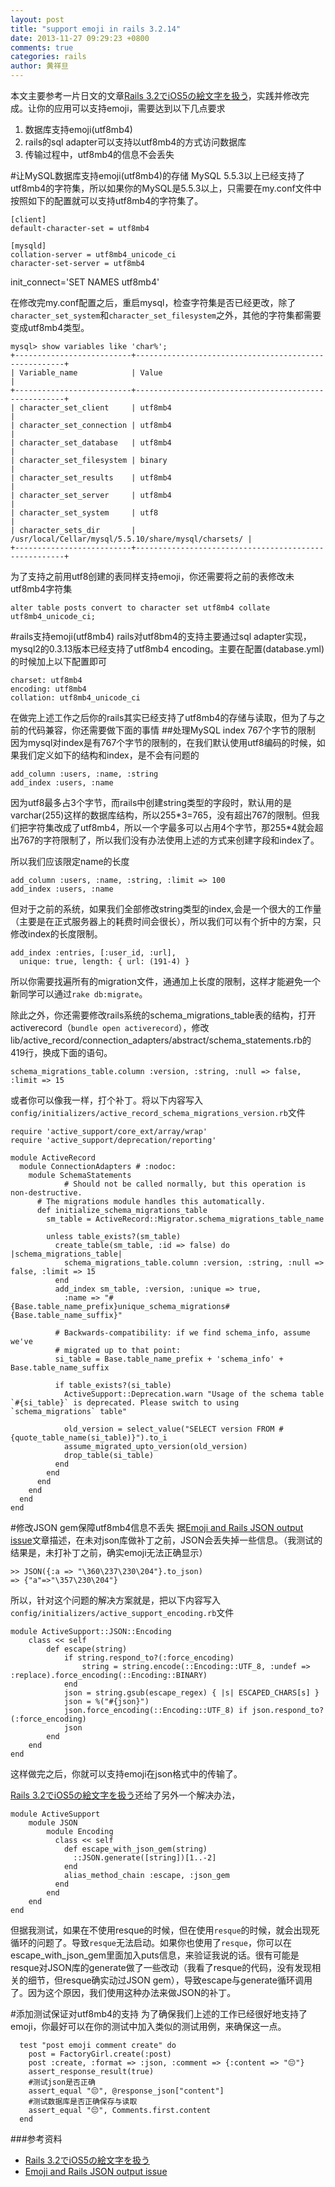 ```yaml
---
layout: post
title: "support emoji in rails 3.2.14"
date: 2013-11-27 09:29:23 +0800
comments: true
categories: rails
author: 黄祥旦
---
```

本文主要参考一片日文的文章[Rails 3.2でiOS5の絵文字を扱う](http://qiita.com/ikm/items/7ac0c32c5264eac2b8bb)，实践并修改完成。让你的应用可以支持emoji，需要达到以下几点要求

1. 数据库支持emoji(utf8mb4)
2. rails的sql adapter可以支持以utf8mb4的方式访问数据库
3. 传输过程中，utf8mb4的信息不会丢失

#让MySQL数据库支持emoji(utf8mb4)的存储
MySQL 5.5.3以上已经支持了utf8mb4的字符集，所以如果你的MySQL是5.5.3以上，只需要在my.conf文件中按照如下的配置就可以支持utf8mb4的字符集了。
	
	[client]
	default-character-set = utf8mb4
	
	[mysqld]
	collation-server = utf8mb4_unicode_ci
	character-set-server = utf8mb4
  init_connect='SET NAMES utf8mb4'

在修改完my.conf配置之后，重启mysql，检查字符集是否已经更改，除了``character_set_system``和``character_set_filesystem``之外，其他的字符集都需要变成utf8mb4类型。
	
	mysql> show variables like 'char%';
	+--------------------------+------------------------------------------------------+
	| Variable_name            | Value                                                |
	+--------------------------+------------------------------------------------------+
	| character_set_client     | utf8mb4                                              |
	| character_set_connection | utf8mb4                                              |
	| character_set_database   | utf8mb4                                              |
	| character_set_filesystem | binary                                               |
	| character_set_results    | utf8mb4                                              |
	| character_set_server     | utf8mb4                                              |
	| character_set_system     | utf8                                                 |
	| character_sets_dir       | /usr/local/Cellar/mysql/5.5.10/share/mysql/charsets/ |
	+--------------------------+------------------------------------------------------+
	
为了支持之前用utf8创建的表同样支持emoji，你还需要将之前的表修改未utf8mb4字符集

	alter table posts convert to character set utf8mb4 collate utf8mb4_unicode_ci;
	
#rails支持emoji(utf8mb4)
rails对utf8bm4的支持主要通过sql adapter实现，mysql2的0.3.13版本已经支持了utf8mb4 encoding。主要在配置(database.yml)的时候加上以下配置即可

	charset: utf8mb4
	encoding: utf8mb4
	collation: utf8mb4_unicode_ci
	
在做完上述工作之后你的rails其实已经支持了utf8mb4的存储与读取，但为了与之前的代码兼容，你还需要做下面的事情
##处理MySQL index 767个字节的限制
因为mysql对index是有767个字节的限制的，在我们默认使用utf8编码的时候，如果我们定义如下的结构和index，是不会有问题的
	
	add_column :users, :name, :string
	add_index :users, :name
	
因为utf8最多占3个字节，而rails中创建string类型的字段时，默认用的是varchar(255)这样的数据库结构，所以255\*3=765，没有超出767的限制。但我们把字符集改成了utf8mb4，所以一个字最多可以占用4个字节，那255\*4就会超出767的字符限制了，所以我们没有办法使用上述的方式来创建字段和index了。

所以我们应该限定name的长度

	add_column :users, :name, :string, :limit => 100
	add_index :users, :name

但对于之前的系统，如果我们全部修改string类型的index,会是一个很大的工作量（主要是在正式服务器上的耗费时间会很长），所以我们可以有个折中的方案，只修改index的长度限制。

	add_index :entries, [:user_id, :url],
      unique: true, length: { url: (191-4) }
      
所以你需要找遍所有的migration文件，通通加上长度的限制，这样才能避免一个新同学可以通过`rake db:migrate`。

除此之外，你还需要修改rails系统的schema_migrations_table表的结构，打开activerecord（`bundle open activerecord`），修改lib/active_record/connection_adapters/abstract/schema_statements.rb的419行，换成下面的语句。

	schema_migrations_table.column :version, :string, :null => false, :limit => 15
	
或者你可以像我一样，打个补丁。将以下内容写入`config/initializers/active_record_schema_migrations_version.rb`文件

	require 'active_support/core_ext/array/wrap'
    require 'active_support/deprecation/reporting'

    module ActiveRecord
      module ConnectionAdapters # :nodoc:
        module SchemaStatements
                # Should not be called normally, but this operation is non-destructive.
          # The migrations module handles this automatically.
          def initialize_schema_migrations_table
            sm_table = ActiveRecord::Migrator.schema_migrations_table_name

            unless table_exists?(sm_table)
              create_table(sm_table, :id => false) do |schema_migrations_table|
                schema_migrations_table.column :version, :string, :null => false, :limit => 15
              end
              add_index sm_table, :version, :unique => true,
                :name => "#{Base.table_name_prefix}unique_schema_migrations#{Base.table_name_suffix}"

              # Backwards-compatibility: if we find schema_info, assume we've
              # migrated up to that point:
              si_table = Base.table_name_prefix + 'schema_info' + Base.table_name_suffix

              if table_exists?(si_table)
                ActiveSupport::Deprecation.warn "Usage of the schema table `#{si_table}` is deprecated. Please switch to using `schema_migrations` table"

                old_version = select_value("SELECT version FROM #{quote_table_name(si_table)}").to_i
                assume_migrated_upto_version(old_version)
                drop_table(si_table)
              end
            end
          end
        end
      end
    end

	
#修改JSON gem保障utf8mb4信息不丢失
据[Emoji and Rails JSON output issue](http://blog.sosedoff.com/2012/04/26/emoji-and-rails-json-output-issue/)文章描述，在未对json库做补丁之前，JSON会丢失掉一些信息。（我测试的结果是，未打补丁之前，确实emoji无法正确显示）
	
	>> JSON({:a => "\360\237\230\204"}.to_json)
	=> {"a"=>"\357\230\204"}
	
所以，针对这个问题的解决方案就是，把以下内容写入`config/initializers/active_support_encoding.rb`文件

	module ActiveSupport::JSON::Encoding
		class << self
    		def escape(string)
      			if string.respond_to?(:force_encoding)
        			string = string.encode(::Encoding::UTF_8, :undef => :replace).force_encoding(::Encoding::BINARY)
      			end
      			json = string.gsub(escape_regex) { |s| ESCAPED_CHARS[s] }
      			json = %("#{json}")
      			json.force_encoding(::Encoding::UTF_8) if json.respond_to?(:force_encoding)
      			json
    		end
    	end
    end
这样做完之后，你就可以支持emoji在json格式中的传输了。

[Rails 3.2でiOS5の絵文字を扱う](http://qiita.com/ikm/items/7ac0c32c5264eac2b8bb)还给了另外一个解决办法，

	module ActiveSupport
		module JSON
		    module Encoding
		      class << self
		        def escape_with_json_gem(string)
		          ::JSON.generate([string])[1..-2]
		        end
		        alias_method_chain :escape, :json_gem
		      end
		    end
		end
	end
但据我测试，如果在不使用resque的时候，但在使用`resque`的时候，就会出现死循环的问题了。导致`resque`无法启动。如果你也使用了`resque`，你可以在escape_with_json_gem里面加入puts信息，来验证我说的话。很有可能是resque对JSON库的generate做了一些改动（我看了resque的代码，没有发现相关的细节，但resque确实动过JSON gem），导致escape与generate循环调用了。因为这个原因，我们使用这种办法来做JSON的补丁。


#添加测试保证对utf8mb4的支持
为了确保我们上述的工作已经很好地支持了emoji，你最好可以在你的测试中加入类似的测试用例，来确保这一点。

	  test "post emoji comment create" do
    	post = FactoryGirl.create(:post)
    	post :create, :format => :json, :comment => {:content => "😔"}
	    assert_response_result(true)
	    #测试json是否正确
	    assert_equal "😔", @response_json["content"]
	    #测试数据库是否正确保存与读取
	    assert_equal "😔", Comments.first.content
	  end
	  
###参考资料

* [Rails 3.2でiOS5の絵文字を扱う](http://qiita.com/ikm/items/7ac0c32c5264eac2b8bb)
* [Emoji and Rails JSON output issue](http://blog.sosedoff.com/2012/04/26/emoji-and-rails-json-output-issue/)